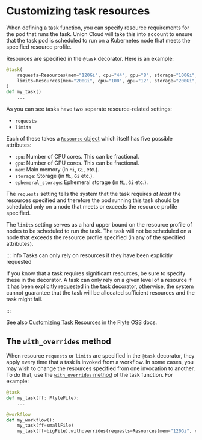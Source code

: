 # Customizing task resources

When defining a task function, you can specify resource requirements for the pod that runs the task.
Union Cloud will take this into account to ensure that the task pod is scheduled to run on a Kubernetes node that meets the specified resource profile.

Resources are specified in the `@task` decorator. Here is an example:

```python
@task(
    requests=Resources(mem="120Gi", cpu="44", gpu="8", storage="100Gi", ephemeral_storage="100Gi"),
    limits=Resources(mem="200Gi", cpu="100", gpu="12", storage="200Gi", ephemeral_storage="200Gi")
)
def my_task()
    ...
```

As you can see tasks have two separate resource-related settings:

* `requests`
* `limits`

Each of these takes a [`Resource` object](https://docs.flyte.org/projects/flytekit/en/latest/generated/flytekit.Resources.html#flytekit-resources) which itself has five possible attributes:

* `cpu`: Number of CPU cores. This can be fractional.
* `gpu`: Number of GPU cores. This can be fractional.
* `mem`: Main memory (in `Mi`, `Gi`, etc.).
* `storage`: Storage (in `Mi`,  `Gi` etc.).
* `ephemeral_storage`: Ephemeral storage (in `Mi`,  `Gi` etc.).

The `requests` setting tells the system that the task requires _at least_ the resources specified and therefore the pod running this task should be scheduled only on a node that meets or exceeds the resource profile specified.

The `limits` setting serves as a hard upper bound on the resource profile of nodes to be scheduled to run the task.
The task will not be scheduled on a node that exceeds the resource profile specified (in any of the specified attributes).

::: info Tasks can only rely on resources if they have been explicitly requested

If you know that a task requires significant resources, be sure to specify these in the decorator.
A task can only rely on a given level of a resource if it has been explicitly requested in the task decorator, otherwise, the system cannot guarantee that the task will be allocated sufficient resources and the task might fail.

:::

See also [Customizing Task Resources](https://docs.flyte.org/projects/cookbook/en/stable/auto_examples/deployment/customizing_resources.html) in the Flyte OSS docs.

## The `with_overrides` method

When resource `requests` or `limits` are specified in the `@task` decorator, they apply every time that a task is invoked from a workflow.
In some cases, you may wish to change the resources specified from one invocation to another.
To do that, use the [`with_overrides` method](https://docs.flyte.org/projects/cookbook/en/latest/auto_examples/deployment/customizing_resources.html#using-with-overrides) of the task function.
For example:

```python
@task
def my_task(ff: FlyteFile):
    ...

@workflow
def my_workflow():
    my_task(ff=smallFile)
    my_task(ff=bigFile).withoverrides(requests=Resources(mem="120Gi", cpu="10"))
```
